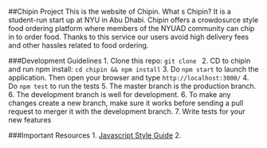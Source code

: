 ##Chipin Project
This is the website of Chipin. What s Chipin? It is a student-run start up at NYU in Abu Dhabi.
Chipin offers a crowdosurce style food ordering platform where members of the NYUAD community can
chip in to order food. Thanks to this service our users avoid high delivery fees and other hassles related to food ordering. 

###Development Guidelines
	1. Clone this repo: ```git clone ```
	2. CD to chipin and run npm install: ```cd chipin && npm install```
	3. Do ```npm start``` to launch the application. Then open your browser and type ```http://localhost:3000/```
	4. Do ```npm test``` to run the tests
	5. The master branch is the production branch.
	6. The development branch is well for development.
	6. To make any changes create a new branch, make sure it works before sending a pull request to merger 
	it with the development branch.
	7. Write tests for your new features

###Important Resources
	1. [Javascript Style Guide](https://github.com/airbnb/javascript) 
	2. 

